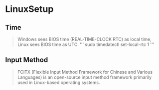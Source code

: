 # LinuxSetup
## Time
> Windows sees BIOS time (REAL-TIME-CLOCK RTC) as local time, Linux sees BIOS time as UTC.
'''
sudo timedatectl set-local-rtc 1
'''

## Input Method
> FCITX (Flexible Input Method Framework for Chinese and Various Languages) is an open-source input method framework primarily used in Linux-based operating systems.
